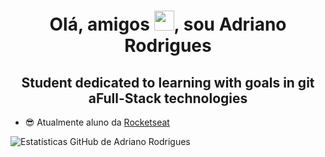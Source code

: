 <h1 align="center">Olá, amigos <img src = "https://raw.githubusercontent.com/kaueMarques/kaueMarques/master/hi.gif" width="32px" height="32px">, sou Adriano Rodrigues </h1>

<h2 align="center"> Student dedicated to learning with goals in git aFull-Stack technologies </h2>

- 😎 Atualmente aluno da [Rocketseat](https://github.com/Rocketseat)
  


![Estatísticas GitHub de Adriano Rodrigues](https://github-readme-stats.vercel.app/api?username=Adrianopvh&show_icons=true&theme=escuro)



<!--****
**Adrianopvh/Adrianopvh** is a ✨ _special_ ✨ repository because its `README.md` (this file) appears on your GitHub profile.

Here are some ideas to get you started:

- 🔭 I’m currently working on ...
- 🌱 I’m currently learning ...
- 👯 I’m looking to collaborate on ...
- 🤔 I’m looking for help with ...
- 💬 Ask me about ...
- 📫 How to reach me: ...
- 😄 Pronouns: ...
- ⚡ Fun fact: ...
-->
